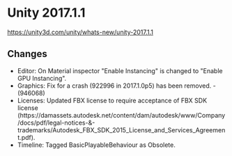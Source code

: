 # Unity 2017.1.1
https://unity3d.com/unity/whats-new/unity-2017.1.1

## Changes

<ul>
<li>Editor: On Material inspector "Enable Instancing" is changed to "Enable GPU Instancing".</li>
<li>Graphics: Fix for a crash (922996 in 2017.1.0p5)  has been removed. - (946068)    </li>
<li>Licenses: Updated FBX license to require acceptance of FBX SDK license (https://damassets.autodesk.net/content/dam/autodesk/www/Company/docs/pdf/legal-notices-&amp;-trademarks/Autodesk_FBX_SDK_2015_License_and_Services_Agreement.pdf).</li>
<li>Timeline: Tagged BasicPlayableBehaviour as Obsolete.</li>
</ul>
